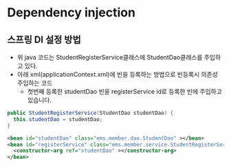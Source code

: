 # Dependency injection

## 스프링 DI 설정 방법
* 위 java 코드는 StudentRegisterService클래스에 StudentDao클래스를 주입하고 있다.
* 아래 xml(applicationContext.xml)에 빈을 등록하는 방법으로 빈등록시 의존성 주입하는 코드
  - 첫번째 등록한 studentDao 빈을 registerService id로 등록한 빈에 주입하고 있습니다.
```java
public StudentRegisterService(StudentDao studentDao) { 
  this.studentDao = studentDao;
}
```

```xml
<bean id="studentDao" class="ems.member.dao.StudentDao" ></bean>
<bean id="registerService" class="ems.member.service.StudentRegisterService">
  <constructor-arg ref="studentDao" ></constructor-arg>
</bean>
```
